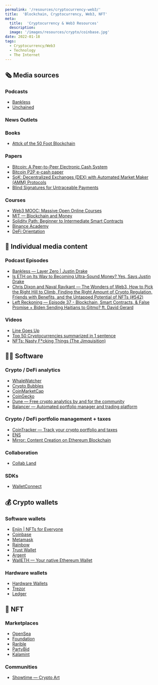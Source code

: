 ```yaml
---
permalink: '/resources/cryptocurrency-web3/'
title:  'Blockchain, Cryptocurrency, Web3, NFT'
meta: 
  title:  'Cryptocurrency & Web3 Resources'
  description: 
  image: '/images/resources/crypto/coinbase.jpg'
date: 2022-01-18
tags:
  - Cryptocurrency/Web3
  - Technology
  - The Internet
---
```


<section class="resources-groups">

<div class="resources-group">

## 🗞️ Media sources

### Podcasts
- [Bankless](http://podcast.banklesshq.com/)
- [Unchained](https://unchainedpodcast.com/)

### News Outlets
### Books
- [Attck of the 50 Foot Blockchain](https://davidgerard.co.uk/blockchain/book/)

### Papers
- [Bitcoin: A Peer-to-Peer Electronic Cash System](https://bitcoin.org/bitcoin.pdf)
- [Bitcoin P2P e-cash paper](https://satoshi.nakamotoinstitute.org/emails/cryptography/1/)
- [SoK: Decentralized Exchanges (DEX) with Automated Market Maker (AMM) Protocols](https://arxiv.org/abs/2103.12732)
- [Blind Signatures for Untraceable Payments](https://link.springer.com/chapter/10.1007/978-1-4757-0602-4_18)

### Courses
- [Web3 MOOC: Massive Open Online Courses](https://www.youtube.com/playlist?list=PLxVihxZC42nF_MCN9PTvZMIifRjx9cZ2J)
- [MIT — Blockchain and Money](https://ocw.mit.edu/courses/sloan-school-of-management/15-s12-blockchain-and-money-fall-2018/)
- [Solidity Path: Beginner to Intermediate Smart Contracts](https://cryptozombies.io/)
- [Binance Academy](https://academy.binance.com/en)
- [DeFi Orientation](https://learn.nateliason.com/p/defi-orientation)

</div>

<div class="resources-group">

## 📰 Individual media content

### Podcast Episodes
- [Bankless — Layer Zero | Justin Drake](http://podcast.banklesshq.com/layer-zero-justin-drake)
- [Is ETH on Its Way to Becoming Ultra-Sound Money? Yes, Says Justin Drake](https://pca.st/pwqgxl8i)
- [Chris Dixon and Naval Ravikant — The Wonders of Web3, How to Pick the Right Hill to Climb, Finding the Right Amount of Crypto Regulation, Friends with Benefits, and the Untapped Potential of NFTs (#542)](https://tim.blog/2021/10/28/chris-dixon-naval-ravikant/)
- [Left Reckoning — Episode 37 - Blockchain, Smart Contracts, & False Promise + Biden Sending Haitians to Gitmo? ft. David Gerard](https://pca.st/podcast/b7afde50-3663-0139-331b-0acc26574db2)

### Videos
- [Line Goes Up](https://www.youtube.com/watch?v=YQ_xWvX1n9g)
- [Top 50 Cryptocurrencies summarized in 1 sentence](https://www.youtube.com/watch?v=V-B6-ySxpbs)
- [NFTs: Nasty F*cking Things (The Jimquisition)](https://youtu.be/AxaHugHihh0)

</div>

<div class="resources-group">

## 👩‍💻 Software

### Crypto / DeFi analytics
- [WhaleWatcher](https://whalewatcher.finance/)
- [Crypto Bubbles](https://cryptobubbles.net/)
- [CoinMarketCap](https://coinmarketcap.com/)
- [CoinGecko](https://coingecko.com/)
- [Dune — Free crypto analytics by and for the community](https://dune.xyz/home)
- [Balancer — Automated portfolio manager and trading platform](https://balancer.fi/)

### Crypto / DeFi portfolio management + taxes  
- [CoinTracker — Track your crypto portfolio and taxes](https://www.cointracker.io/)
- [ENS](https://ens.domains/)
- [Mirror: Content Creation on Ethereum Blockchain](https://mirror.xyz/)

### Collaboration
- [Collab Land](https://collab.land/)

### SDKs
- [WalletConnect](https://walletconnect.org/)

</div>

<div class="resources-group">

## 💰 Crypto wallets

### Software wallets
- [Enjin | NFTs for Everyone](https://enjin.io/)
- [Coinbase](https://www.coinbase.com/)
- [Metamask](https://metamask.io/)
- [Rainbow](https://rainbow.me/)
- [Trust Wallet](https://trustwallet.com/)
- [Argent](https://www.argent.xyz/)
- [WallETH — Your native Ethereum Wallet](https://walleth.org/)

### Hardware wallets
- [Hardware Wallets](https://hardware-wallets.io/)
- [Trezor](https://trezor.io/)
- [Ledger](https://www.ledger.com/)

</div>

<div class="resources-group">

## 🌄 NFT

### Marketplaces  
- [OpenSea](https://opensea.io/)
- [Foundation](https://foundation.app/)
- [Rarible](https://rarible.com/)
- [PartyBid](https://www.partybid.app/)
- [Kalamint](https://kalamint.io/)

### Communities
- [Showtime — Crypto Art](https://tryshowtime.com/)

</div>
</section>